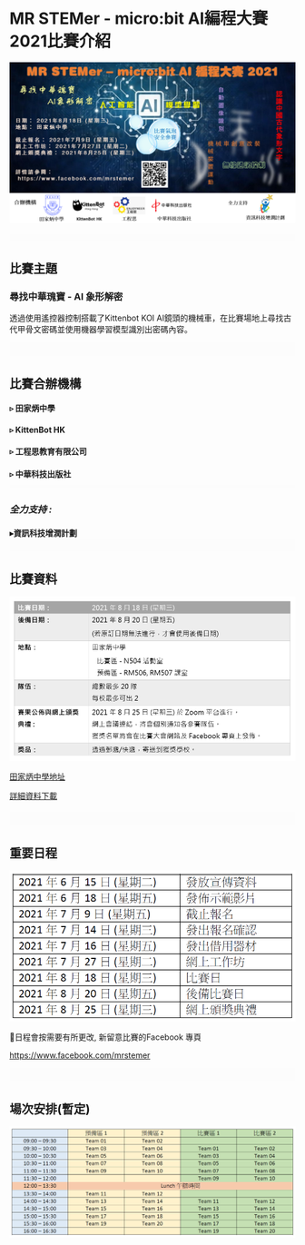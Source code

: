 # MR STEMer - micro:bit AI編程大賽2021比賽介紹

![](./images/poster.png)

![](./images/HubSpacer5mm.png)

## 比賽主題

### **尋找中華瑰寶 - AI 象形解密**

透過使用遙控器控制搭載了Kittenbot KOI AI鏡頭的機械車，在比賽場地上尋找古代甲骨文密碼並使用機器學習模型識別出密碼內容。

![](./images/HubSpacer10mm.png)

## 比賽合辦機構

#### ▹ 田家炳中學
#### ▹ KittenBot HK
#### ▹ 工程思教育有限公司
#### ▹ 中華科技出版社![](./images/HubSpacer2mm.png)

### *全力支持 :*

#### ▸資訊科技增潤計劃![](./images/HubSpacer10mm.png)

## 比賽資料

![](./images/DetailTable.png)

[田家炳中學地址](https://goo.gl/maps/XgsrNDeUQQdadzT66)

[詳細資料下載](https://bit.ly/3wvyPBo)

#### ![](./images/HubSpacer10mm.png)

## 重要日程 

![](./images/date.png)

📌日程會按需要有所更改, 新留意比賽的Facebook 專頁

https://www.facebook.com/mrstemer

<img src="./images/HubSpacer10mm.png" style="zoom:200%;" />

## 場次安排(暫定)

![](./images/TimeSlot.png)
